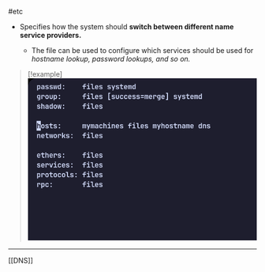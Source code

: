 #etc

 - Specifies how the system should **switch between different name service providers.** 
 
	 - The file can be used to configure which services should be used for *hostname lookup, password lookups, and so on.*



>[!example]
![Pasted_image_20240430084931.png](/static/Pasted_image_20240430084931.png)

---
[[DNS]]








